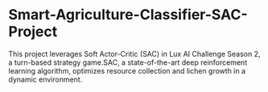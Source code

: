# Smart-Agriculture-Classifier-SAC-Project
This project leverages Soft Actor-Critic (SAC) in Lux AI Challenge Season 2, a turn-based strategy game.SAC, a state-of-the-art deep reinforcement learning algorithm, optimizes resource collection and lichen growth in a dynamic environment. 
